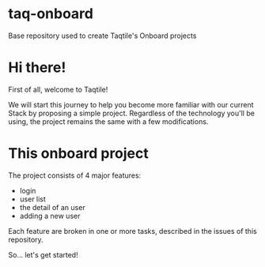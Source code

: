 # taq-onboard

Base repository used to create Taqtile's Onboard projects

# Hi there!

First of all, welcome to Taqtile!

We will start this journey to help you become more familiar with our current Stack by proposing a simple project. Regardless of the technology you'll be using, the project remains the same with a few modifications.

# This onboard project

The project consists of 4 major features:

- login
- user list
- the detail of an user
- adding a new user

Each feature are broken in one or more tasks, described in the issues of this repository.

So... let's get started!
